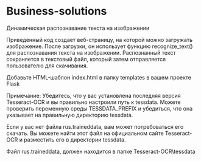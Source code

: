 # Business-solutions
Динамическая распознавание текста на изображении


Приведенный код создает веб-страницу, на которой можно загружать изображение. После загрузки, он использует функцию recognize_text() для распознавания текста на изображении. Распознанный текст сохраняется в текстовый файл, который затем отправляется пользователю для скачивания.

Добавьте HTML-шаблон index.html в папку templates в вашем проекте Flask


Примечание:
Убедитесь, что у вас установлена последняя версия Tesseract-OCR и вы правильно настроили путь к tessdata. Можете проверить переменную среды TESSDATA_PREFIX и убедиться, что она указывает на правильную директорию tessdata.

Если у вас нет файла rus.traineddata, вам может потребоваться его скачать. Вы можете найти этот файл на официальном сайте Tesseract-OCR и разместить его в директории tessdata.

Файл rus.traineddata, должен находится в папке Tesseract-OCR\tessdata
